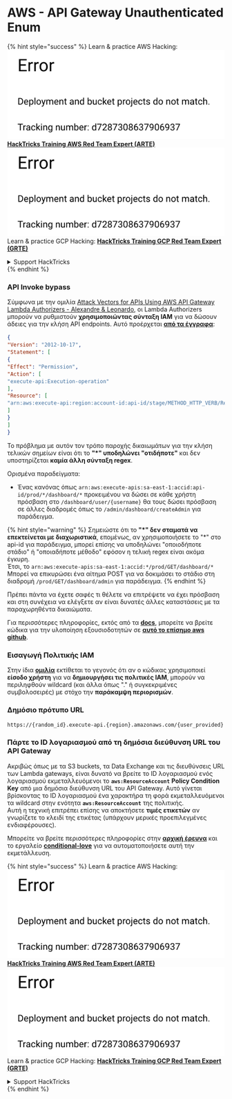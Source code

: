 # AWS - API Gateway Unauthenticated Enum

{% hint style="success" %}
Learn & practice AWS Hacking:<img src="../../../.gitbook/assets/image (1) (1).png" alt="" data-size="line">[**HackTricks Training AWS Red Team Expert (ARTE)**](https://training.hacktricks.xyz/courses/arte)<img src="../../../.gitbook/assets/image (1) (1).png" alt="" data-size="line">\
Learn & practice GCP Hacking: <img src="../../../.gitbook/assets/image (2).png" alt="" data-size="line">[**HackTricks Training GCP Red Team Expert (GRTE)**<img src="../../../.gitbook/assets/image (2).png" alt="" data-size="line">](https://training.hacktricks.xyz/courses/grte)

<details>

<summary>Support HackTricks</summary>

* Check the [**subscription plans**](https://github.com/sponsors/carlospolop)!
* **Join the** 💬 [**Discord group**](https://discord.gg/hRep4RUj7f) or the [**telegram group**](https://t.me/peass) or **follow** us on **Twitter** 🐦 [**@hacktricks\_live**](https://twitter.com/hacktricks\_live)**.**
* **Share hacking tricks by submitting PRs to the** [**HackTricks**](https://github.com/carlospolop/hacktricks) and [**HackTricks Cloud**](https://github.com/carlospolop/hacktricks-cloud) github repos.

</details>
{% endhint %}

### API Invoke bypass

Σύμφωνα με την ομιλία [Attack Vectors for APIs Using AWS API Gateway Lambda Authorizers - Alexandre & Leonardo](https://www.youtube.com/watch?v=bsPKk7WDOnE), οι Lambda Authorizers μπορούν να ρυθμιστούν **χρησιμοποιώντας σύνταξη IAM** για να δώσουν άδειες για την κλήση API endpoints. Αυτό προέρχεται [**από τα έγγραφα**](https://docs.aws.amazon.com/apigateway/latest/developerguide/api-gateway-control-access-using-iam-policies-to-invoke-api.html):
```json
{
"Version": "2012-10-17",
"Statement": [
{
"Effect": "Permission",
"Action": [
"execute-api:Execution-operation"
],
"Resource": [
"arn:aws:execute-api:region:account-id:api-id/stage/METHOD_HTTP_VERB/Resource-path"
]
}
]
}
```
Το πρόβλημα με αυτόν τον τρόπο παροχής δικαιωμάτων για την κλήση τελικών σημείων είναι ότι το **"\*" υποδηλώνει "οτιδήποτε"** και δεν υποστηρίζεται **καμία άλλη σύνταξη regex**.

Ορισμένα παραδείγματα:

* Ένας κανόνας όπως `arn:aws:execute-apis:sa-east-1:accid:api-id/prod/*/dashboard/*` προκειμένου να δώσει σε κάθε χρήστη πρόσβαση στο `/dashboard/user/{username}` θα τους δώσει πρόσβαση σε άλλες διαδρομές όπως το `/admin/dashboard/createAdmin` για παράδειγμα.

{% hint style="warning" %}
Σημειώστε ότι το **"\*" δεν σταματά να επεκτείνεται με διαχωριστικά**, επομένως, αν χρησιμοποιήσετε το "\*" στο api-id για παράδειγμα, μπορεί επίσης να υποδηλώνει "οποιοδήποτε στάδιο" ή "οποιαδήποτε μέθοδο" εφόσον η τελική regex είναι ακόμα έγκυρη.\
Έτσι, το `arn:aws:execute-apis:sa-east-1:accid:*/prod/GET/dashboard/*`\
Μπορεί να επικυρώσει ένα αίτημα POST για να δοκιμάσει το στάδιο στη διαδρομή `/prod/GET/dashboard/admin` για παράδειγμα.
{% endhint %}

Πρέπει πάντα να έχετε σαφές τι θέλετε να επιτρέψετε να έχει πρόσβαση και στη συνέχεια να ελέγξετε αν είναι δυνατές άλλες καταστάσεις με τα παραχωρηθέντα δικαιώματα.

Για περισσότερες πληροφορίες, εκτός από τα [**docs**](https://docs.aws.amazon.com/apigateway/latest/developerguide/api-gateway-control-access-using-iam-policies-to-invoke-api.html), μπορείτε να βρείτε κώδικα για την υλοποίηση εξουσιοδοτητών σε [**αυτό το επίσημο aws github**](https://github.com/awslabs/aws-apigateway-lambda-authorizer-blueprints/tree/master/blueprints).

### Εισαγωγή Πολιτικής IAM

Στην ίδια [**ομιλία**](https://www.youtube.com/watch?v=bsPKk7WDOnE) εκτίθεται το γεγονός ότι αν ο κώδικας χρησιμοποιεί **είσοδο χρήστη** για να **δημιουργήσει τις πολιτικές IAM**, μπορούν να περιληφθούν wildcard (και άλλα όπως "." ή συγκεκριμένες συμβολοσειρές) με στόχο την **παράκαμψη περιορισμών**.

### Δημόσιο πρότυπο URL
```
https://{random_id}.execute-api.{region}.amazonaws.com/{user_provided}
```
### Πάρτε το ID λογαριασμού από τη δημόσια διεύθυνση URL του API Gateway

Ακριβώς όπως με τα S3 buckets, τα Data Exchange και τις διευθύνσεις URL των Lambda gateways, είναι δυνατό να βρείτε το ID λογαριασμού ενός λογαριασμού εκμεταλλευόμενοι το **`aws:ResourceAccount`** **Policy Condition Key** από μια δημόσια διεύθυνση URL του API Gateway. Αυτό γίνεται βρίσκοντας το ID λογαριασμού ένα χαρακτήρα τη φορά εκμεταλλευόμενοι τα wildcard στην ενότητα **`aws:ResourceAccount`** της πολιτικής.\
Αυτή η τεχνική επιτρέπει επίσης να αποκτήσετε **τιμές ετικετών** αν γνωρίζετε το κλειδί της ετικέτας (υπάρχουν μερικές προεπιλεγμένες ενδιαφέρουσες).

Μπορείτε να βρείτε περισσότερες πληροφορίες στην [**αρχική έρευνα**](https://blog.plerion.com/conditional-love-for-aws-metadata-enumeration/) και το εργαλείο [**conditional-love**](https://github.com/plerionhq/conditional-love/) για να αυτοματοποιήσετε αυτή την εκμετάλλευση.

{% hint style="success" %}
Learn & practice AWS Hacking:<img src="../../../.gitbook/assets/image (1) (1).png" alt="" data-size="line">[**HackTricks Training AWS Red Team Expert (ARTE)**](https://training.hacktricks.xyz/courses/arte)<img src="../../../.gitbook/assets/image (1) (1).png" alt="" data-size="line">\
Learn & practice GCP Hacking: <img src="../../../.gitbook/assets/image (2).png" alt="" data-size="line">[**HackTricks Training GCP Red Team Expert (GRTE)**<img src="../../../.gitbook/assets/image (2).png" alt="" data-size="line">](https://training.hacktricks.xyz/courses/grte)

<details>

<summary>Support HackTricks</summary>

* Check the [**subscription plans**](https://github.com/sponsors/carlospolop)!
* **Join the** 💬 [**Discord group**](https://discord.gg/hRep4RUj7f) or the [**telegram group**](https://t.me/peass) or **follow** us on **Twitter** 🐦 [**@hacktricks\_live**](https://twitter.com/hacktricks\_live)**.**
* **Share hacking tricks by submitting PRs to the** [**HackTricks**](https://github.com/carlospolop/hacktricks) and [**HackTricks Cloud**](https://github.com/carlospolop/hacktricks-cloud) github repos.

</details>
{% endhint %}
